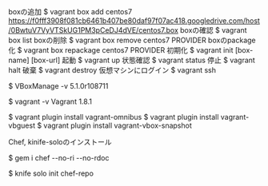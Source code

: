 boxの追加
$ vagrant box add centos7 https://f0fff3908f081cb6461b407be80daf97f07ac418.googledrive.com/host/0BwtuV7VyVTSkUG1PM3pCeDJ4dVE/centos7.box
boxの確認
$ vagrant box list
boxの削除
$ vagrant box remove centos7 PROVIDER
boxのpackage化
$ vagrant box repackage centos7 PROVIDER
初期化
$ vagrant init [box-name] [box-url]
起動
$ vagrant up
状態確認
$ vagrant status
停止
$ vagrant halt
破棄
$ vagrant destroy
仮想マシンにログイン
$ vagrant ssh

$ VBoxManage -v
5.1.0r108711

$ vagrant -v
Vagrant 1.8.1

$ vagrant plugin install vagrant-omnibus
$ vagrant plugin install vagrant-vbguest
$ vagrant plugin install vagrant-vbox-snapshot

Chef, kinife-soloのインストール

$ gem i chef --no-ri --no-rdoc


$ knife solo init chef-repo
